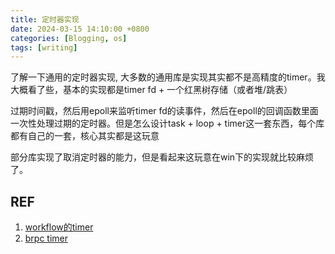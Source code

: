 ```yaml
---
title: 定时器实现
date: 2024-03-15 14:10:00 +0800
categories: [Blogging, os]
tags: [writing]
---
```


了解一下通用的定时器实现, 大多数的通用库是实现其实都不是高精度的timer。我大概看了些，基本的实现都是timer fd + 一个红黑树存储（或者堆/跳表）

过期时间戳，然后用epoll来监听timer fd的读事件，然后在epoll的回调函数里面一次性处理过期的定时器。但是怎么设计task + loop + timer这一套东西，每个库都有自己的一套，核心其实都是这玩意

部分库实现了取消定时器的能力，但是看起来这玩意在win下的实现就比较麻烦了。

## REF

1. [workflow的timer](https://zhuanlan.zhihu.com/p/665046758)
2. [brpc timer](https://brpc.apache.org/zh/docs/rpc-in-depth/timer-keeping/)

